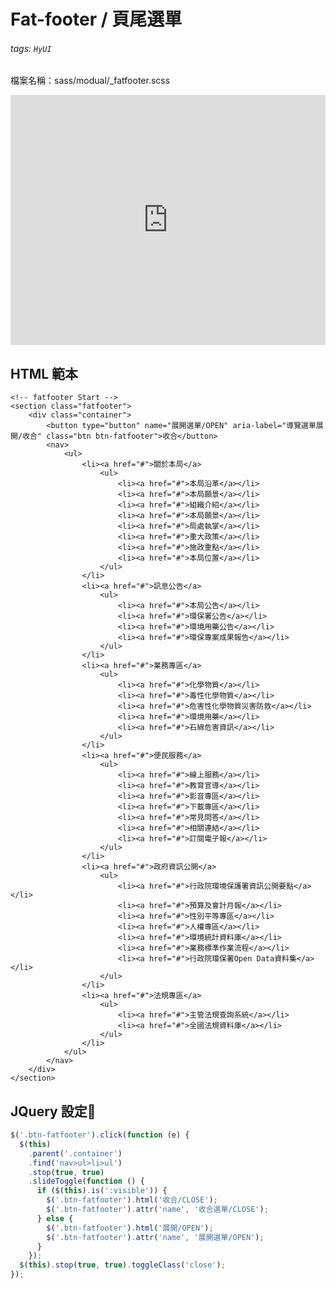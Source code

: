 # Fat-footer / 頁尾選單

###### tags: `HyUI`

檔案名稱：sass/modual/\_fatfooter.scss

<iframe height="400" style="width: 100%;" scrolling="no" title="Fat-footer / 頁尾選單" src="https://codepen.io/u00hyui/embed/dyNxVWr?height=265&theme-id=dark&default-tab=html,result" frameborder="no" loading="lazy" allowtransparency="true" allowfullscreen="true">
  See the Pen <a href='https://codepen.io/u00hyui/pen/dyNxVWr'>Fat-footer / 頁尾選單</a> by u00hyui
  (<a href='https://codepen.io/u00hyui'>@u00hyui</a>) on <a href='https://codepen.io'>CodePen</a>.
</iframe>

## HTML 範本

```htmlmixed=
<!-- fatfooter Start -->
<section class="fatfooter">
    <div class="container">
        <button type="button" name="展開選單/OPEN" aria-label="導覽選單展開/收合" class="btn btn-fatfooter">收合</button>
        <nav>
            <ul>
                <li><a href="#">關於本局</a>
                    <ul>
                        <li><a href="#">本局沿革</a></li>
                        <li><a href="#">本局願景</a></li>
                        <li><a href="#">組織介紹</a></li>
                        <li><a href="#">本局願景</a></li>
                        <li><a href="#">局處執掌</a></li>
                        <li><a href="#">重大政策</a></li>
                        <li><a href="#">施政重點</a></li>
                        <li><a href="#">本局位置</a></li>
                    </ul>
                </li>
                <li><a href="#">訊息公告</a>
                    <ul>
                        <li><a href="#">本局公告</a></li>
                        <li><a href="#">環保署公告</a></li>
                        <li><a href="#">環境用藥公告</a></li>
                        <li><a href="#">環保專案成果報告</a></li>
                    </ul>
                </li>
                <li><a href="#">業務專區</a>
                    <ul>
                        <li><a href="#">化學物質</a></li>
                        <li><a href="#">毒性化學物質</a></li>
                        <li><a href="#">危害性化學物質災害防救</a></li>
                        <li><a href="#">環境用藥</a></li>
                        <li><a href="#">石綿危害資訊</a></li>
                    </ul>
                </li>
                <li><a href="#">便民服務</a>
                    <ul>
                        <li><a href="#">線上服務</a></li>
                        <li><a href="#">教育宣導</a></li>
                        <li><a href="#">影音專區</a></li>
                        <li><a href="#">下載專區</a></li>
                        <li><a href="#">常見問答</a></li>
                        <li><a href="#">相關連結</a></li>
                        <li><a href="#">訂閱電子報</a></li>
                    </ul>
                </li>
                <li><a href="#">政府資訊公開</a>
                    <ul>
                        <li><a href="#">行政院環境保護署資訊公開要點</a></li>
                        <li><a href="#">預算及會計月報</a></li>
                        <li><a href="#">性別平等專區</a></li>
                        <li><a href="#">人權專區</a></li>
                        <li><a href="#">環境統計資料庫</a></li>
                        <li><a href="#">業務標準作業流程</a></li>
                        <li><a href="#">行政院環保署Open Data資料集</a></li>
                    </ul>
                </li>
                <li><a href="#">法規專區</a>
                    <ul>
                        <li><a href="#">主管法規查詢系統</a></li>
                        <li><a href="#">全國法規資料庫</a></li>
                    </ul>
                </li>
            </ul>
        </nav>
    </div>
</section>
```

## JQuery 設定:round_pushpin:

```javascript
$('.btn-fatfooter').click(function (e) {
  $(this)
    .parent('.container')
    .find('nav>ul>li>ul')
    .stop(true, true)
    .slideToggle(function () {
      if ($(this).is(':visible')) {
        $('.btn-fatfooter').html('收合/CLOSE');
        $('.btn-fatfooter').attr('name', '收合選單/CLOSE');
      } else {
        $('.btn-fatfooter').html('展開/OPEN');
        $('.btn-fatfooter').attr('name', '展開選單/OPEN');
      }
    });
  $(this).stop(true, true).toggleClass('close');
});
```

<style>
.ui-infobar{
max-width:95%;
}
.markdown-body{
max-width:95%;
}
</style>

